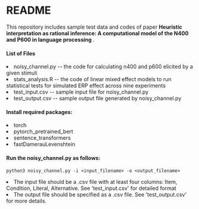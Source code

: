 <h1> README </h1>

<p> This repository includes sample test data and codes of paper <b> Heuristic interpretation as rational inference: A computational model of the N400 and P600 in language processing </b>. </p>

<h4> List of Files </h4>

  <li> noisy_channel.py -- the code for calculating n400 and p600 elicited by a given stimuli </li>
  
  <li> stats_analysis.R -- the code of linear mixed effect models to run statistical tests for simulated ERP effect across nine experiments </li>
  
  <li> test_input.csv -- sample input file for noisy_channel.py </li>
  
  <li> test_output.csv -- sample output file generated by noisy_channel.py </li>

<h4> Install required packages:</h4>
  <li> torch </li> 
  <li> pytorch_pretrained_bert </li>
  <li> sentence_transformers </li>
  <li> fastDamerauLevenshtein </li>
  
<h4> Run the noisy_channel.py as follows: </h4>
    
    python3 noisy_channel.py -i <input_filename> -o <output_filename>

<li> The input file should be a .csv file with at least four columns: Item, Condition, Literal, Alternative. See 'test_input.csv' for detailed format </li>

<li> The output file should be specified as a .csv file. See 'test_output.csv' for more details. </li>

